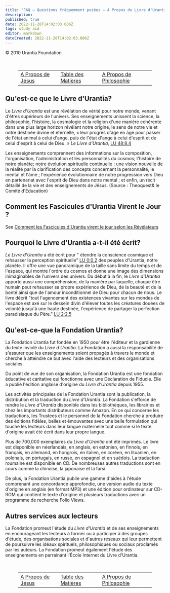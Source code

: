 ```yaml
---
title: "FAQ — Questions fréquemment posées — A Propos du Livre d'Urantia"
description:
published: true
date: 2022-11-28T14:02:03.086Z
tags: study aid
editor: markdown
dateCreated: 2022-11-28T14:02:03.086Z
---
```



<p class="v-card v-sheet theme--light grey lighten-3 px-2">© 2010 Urantia Foundation</p>

<br>

<figure class="table chapter-navigator">
  <table>
	<tbody>
	  <tr>
		<td><a href="/fr/article/FAQ/About_Jesus">A Propos de Jésus</a></td>
		<td><a href="/fr/article/FAQ/Index">Table des Matières</a></td>
		<td><a href="/fr/article/FAQ/About_Philosophy">A Propos de Philosophie</a></td>
	  </tr>
	</tbody>
  </table>
</figure>

## Qu'est-ce que le Livre d'Urantia?

Le _Livre d'Urantia_ est une révélation de vérité pour notre monde, venant d'êtres supérieurs de l'univers. Ses enseignements unissent la science, la philosophie, l'histoire, la cosmologie et la religion d'une manière cohérente dans une plus large horizon révélant notre origine, le sens de notre vie et notre destinée divine et éternelle, « leur progrès d'âge en âge pour passer de l'état animal à celui d'ange, puis de l'état d'ange à celui d'esprit et de celui d'esprit à celui de Dieu. _»_ _Le Livre_ _d'Urantia,_ [LU 48:8.4](/fr/The_Urantia_Book/48#p8_4)

Les enseignements comprennent des informations sur la composition, l'organisation, l'administration et les personnalités du cosmos; l'histoire de notre planète; notre évolution spirituelle continuelle ; une vision nouvelle de la réalité par la clarification des concepts concernant la personnalité, le mental et l'âme ; l'expérience évolutionnaire de notre progression vers Dieu en partenariat avec l'esprit de Dieu dans notre mental ; et enfin, un récit détaillé de la vie et des enseignements de Jésus. (Source : Theoquest& le Comité d'Education)

## Comment les Fascicules d'Urantia Virent le Jour ?

See [Comment les Fascicules d'Urantia virent le jour selon les Révélateurs](/fr/article/Ralph_Zehr/How_The_Urantia_Papers_came_to_be)

## Pourquoi le Livre d'Urantia a-t-il été écrit?

_Le Livre d'Urantia_ a été écrit pour " étendre la conscience cosmique et rehausser la perception spirituelle" [LU 0:0.2](/fr/The_Urantia_Book/0#p0_2) des peuples d'Urantia, notre planète. Il offre une vue panoramique de la taille sans limite du temps et de l'espace, qui montre l'ordre du cosmos et donne une image des dimensions inimaginables de l'univers des univers. Du début à la fin, le _Livre d'Urantia_ apporte aussi une compréhension, de la manière par laquelle, chaque être humain peut rehausser sa propre expérience de Dieu, de la beauté et de la bonté ainsi que de l'amour inconditionnel de Dieu pour chacun de nous. Le livre décrit "tout l'agencement des existences vivantes sur les mondes de l'espace est axé sur le dessein divin d'élever toutes les créatures douées de volonté jusqu'à une haute destinée, l'expérience de partager la perfection paradisiaque du Père." [LU 2:2.5](/fr/The_Urantia_Book/2#p2_5)

## Qu'est-ce-que la Fondation Urantia?

La Fondation Urantia fut fondée en 1950 pour être l'éditeur et la gardienne du texte inviolé du _Livre d'Urantia_. La Fondation a aussi la responsabilité de s'assurer que les enseignements soient propagés à travers le monde et cherche à atteindre ce but avec l'aide des lecteurs et des organisations sociales.

Du point de vue de son organisation, la Fondation Urantia est une fondation éducative et caritative qui fonctionne avec une Déclaration de Fiducie. Elle a publié l'édition anglaise d'origine du _Livre d'Urantia_ depuis 1955.

Les activités principales de la Fondation Urantia sont la publication, la distribution et la traduction du _Livre d'Urantia_. La Fondation s'efforce de rendre le _Livre d'Urantia_ disponible dans les bibliothèques, les librairies et chez les importants distributeurs comme Amazon. En ce qui concerne les traductions, les Trustees et le personnel de la Fondation cherche à produire des éditions fidèles, belles et émouvantes avec une belle formulation qui touche les lecteurs dans leur langue maternelle tout comme si le texte d'origine avait été écrit dans leur propre langue.

Plus de 700,000 exemplaires du _Livre d'Urantia_ ont été imprimés. Le livre est disponible en néerlandais, en anglais, en estonien, en finnois, en français, en allemand, en hongrois, en italien, en coréen, en lituanien, en polonais, en portugais, en russe, en espagnol et en suédois. La traduction roumaine est disponible en CD. De nombreuses autres traductions sont en cours comme la chinoise, la japonaise et la farsi.

De plus, la Fondation Urantia publie une gamme d'aides à l'étude comprenant une concordance approfondie, une version audio du texte d'origine en anglais (en format MP3) et une édition pour ordinateur sur CD-ROM qui contient le texte d'origine et plusieurs traductions avec un programme de recherche Folio Views.

## Autres services aux lecteurs

La Fondation promeut l'étude du _Livre d'Urantia_ et de ses enseignements en encourageant les lecteurs à former ou à participer à des groupes d'étude, des organisations sociales et d'autres réseaux qui leur permettent de poursuivre les idéaux spirituels, philosophiques ou sociaux proclamés par les auteurs. La Fondation promeut également l'étude des enseignements en parrainant l'École Internet du Livre d'Urantia.


<br>

<figure class="table chapter-navigator">
  <table>
	<tbody>
	  <tr>
		<td><a href="/fr/article/FAQ/About_Jesus">A Propos de Jésus</a></td>
		<td><a href="/fr/article/FAQ/Index">Table des Matières</a></td>
		<td><a href="/fr/article/FAQ/About_Philosophy">A Propos de Philosophie</a></td>
	  </tr>
	</tbody>
  </table>
</figure>